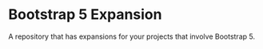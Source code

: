 # Bootstrap 5 Expansion
A repository that has expansions for your projects that involve Bootstrap 5.

